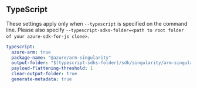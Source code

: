 ## TypeScript

These settings apply only when `--typescript` is specified on the command line.
Please also specify `--typescript-sdks-folder=<path to root folder of your azure-sdk-for-js clone>`.

``` yaml $(typescript)
typescript:
  azure-arm: true
  package-name: "@azure/arm-singularity"
  output-folder: "$(typescript-sdks-folder)/sdk/singularity/arm-singularity"
  payload-flattening-threshold: 1
  clear-output-folder: true
  generate-metadata: true
```
